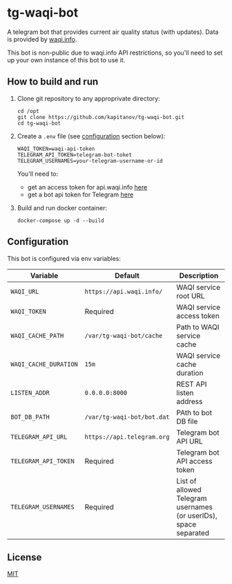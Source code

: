 # tg-waqi-bot

A telegram bot that provides current air quality status (with updates).
Data is provided by [waqi.info](https://waqi.info/).

This bot is non-public due to waqi.info API restrictions, so you'll need to set up your own instance of this bot to use it.

## How to build and run

1. Clone git repository to any approprivate directory:

   ```shell
   cd /opt
   git clone https://github.com/kapitanov/tg-waqi-bot.git
   cd tg-waqi-bot
   ```

2. Create a `.env` file (see [configuration](#configuration) section below):

   ```env
   WAQI_TOKEN=waqi-api-token
   TELEGRAM_API_TOKEN=telegram-bot-toket
   TELEGRAM_USERNAMES=your-telegram-username-or-id
   ```

   You'll need to:

   * get an access token for api.waqi.info [here](https://aqicn.org/data-platform/token/)
   * get a bot api token for Telegram [here](http://t.me/BotFather)

3. Build and run docker container:

   ```shell
   docker-compose up -d --build
   ```

## Configuration

This bot is configured via env variables:

| Variable              | Default                    | Description                                                      |
| --------------------- | -------------------------- | ---------------------------------------------------------------- |
| `WAQI_URL`            | `https://api.waqi.info/`   | WAQI service root URL                                            |
| `WAQI_TOKEN`          | Required                   | WAQI service access token                                        |
| `WAQI_CACHE_PATH`     | `/var/tg-waqi-bot/cache`   | Path to WAQI service cache                                       |
| `WAQI_CACHE_DURATION` | `15m`                      | WAQI service cache duration                                      |
| `LISTEN_ADDR`         | `0.0.0.0:8000`             | REST API listen address                                          |
| `BOT_DB_PATH`         | `/var/tg-waqi-bot/bot.dat` | PAth to bot DB file                                              |
| `TELEGRAM_API_URL`    | `https://api.telegram.org` | Telegram bot API URL                                             |
| `TELEGRAM_API_TOKEN`  | Required                   | Telegram bot API access token                                    |
| `TELEGRAM_USERNAMES`  | Required                   | List of allowed Telegram usernames (or userIDs), space separated |

## License

[MIT](LICENSE)
